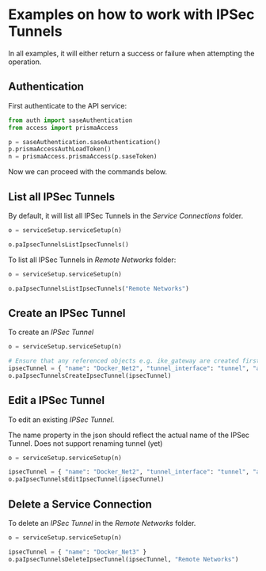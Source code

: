 # Examples on how to work with IPSec Tunnels
In all examples, it will either return a success or failure when attempting the operation.

## Authentication
First authenticate to the API service:
```python
from auth import saseAuthentication
from access import prismaAccess

p = saseAuthentication.saseAuthentication()
p.prismaAccessAuthLoadToken()
n = prismaAccess.prismaAccess(p.saseToken)
```

Now we can proceed with the commands below.

## List all IPSec Tunnels
By default, it will list all IPSec Tunnels in the _Service Connections_ folder.
```python
o = serviceSetup.serviceSetup(n)

o.paIpsecTunnelsListIpsecTunnels()
```

To list all IPSec Tunnels in _Remote Networks_ folder: 
```python
o = serviceSetup.serviceSetup(n)

o.paIpsecTunnelsListIpsecTunnels("Remote Networks")
```

## Create an IPSec Tunnel
To create an _IPSec Tunnel_
```python
o = serviceSetup.serviceSetup(n)

# Ensure that any referenced objects e.g. ike_gateway are created first.
ipsecTunnel = { "name": "Docker_Net2", "tunnel_interface": "tunnel", "auto_key": { "ike_gateway": [ { "name":  "ike_Gateway_1631893679042" } ], "ipsec_crypto_profile": "Others-IPSec-Crypto-Default" }, "tunnel_monitor": { "enable": True, "destination_ip": "192.168.1.1" }, "anti_replay": True }
o.paIpsecTunnelsCreateIpsecTunnel(ipsecTunnel)
```

## Edit a IPSec Tunnel
To edit an existing _IPSec Tunnel_. 

The name property in the json should reflect the actual name of the IPSec Tunnel. Does not support renaming tunnel (yet)

```python
o = serviceSetup.serviceSetup(n)

ipsecTunnel = { "name": "Docker_Net2", "tunnel_interface": "tunnel", "auto_key": { "ike_gateway": [ { "name":  "ike_Gateway_1631893679042" } ], "ipsec_crypto_profile": "Others-IPSec-Crypto-Default" }, "tunnel_monitor": { "enable": True, "destination_ip": "192.168.1.2" }, "anti_replay": True }
o.paIpsecTunnelsEditIpsecTunnel(ipsecTunnel)
```

## Delete a Service Connection
To delete an _IPSec Tunnel_ in the _Remote Networks_ folder. 

```python
o = serviceSetup.serviceSetup(n)

ipsecTunnel = { "name": "Docker_Net3" }
o.paIpsecTunnelsDeleteIpsecTunnel(ipsecTunnel, "Remote Networks")
```